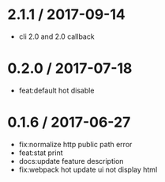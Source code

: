 
2.1.1 / 2017-09-14
==================

  * cli 2.0 and 2.0 callback


0.2.0 / 2017-07-18
==================

  * feat:default hot disable

0.1.6 / 2017-06-27
==================

  * fix:normalize http public path error
  * feat:stat print
  * docs:update feature description
  * fix:webpack hot update ui not display html

